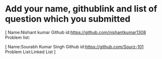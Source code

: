 # Add your name, githublink and list of question which you submitted

[
 Name:Nishant kumar
 Github id:https://github.com/nishantkumar1308
 Problem list:

[
Name:Sourabh Kumar Singh
Github id:https://github.com/Sourz-101
Problem List:Linked List
]
